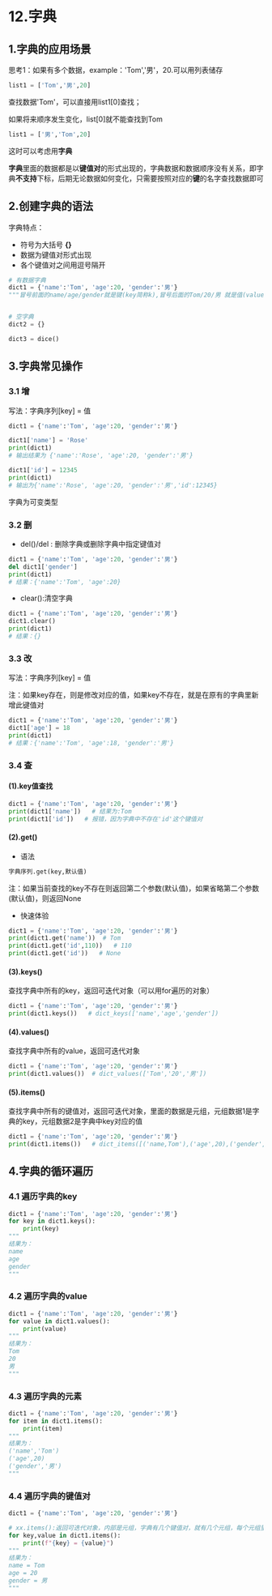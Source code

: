 # 12.字典

## 1.字典的应用场景

思考1：如果有多个数据，example：'Tom','男'，20.可以用列表储存

```python
list1 = ['Tom','男',20]
```

查找数据'Tom'，可以直接用list1[0]查找；

如果将来顺序发生变化，list[0]就不能查找到Tom

```python
list1 = ['男','Tom',20]
```

这时可以考虑用**字典**

**字典**里面的数据都是以**键值对**的形式出现的，字典数据和数据顺序没有关系，即字典**不支持**下标，后期无论数据如何变化，只需要按照对应的**键**的名字查找数据即可

## 2.创建字典的语法

字典特点：

* 符号为大括号 **{}**
* 数据为键值对形式出现
* 各个键值对之间用逗号隔开

```python
# 有数据字典
dict1 = {'name':'Tom', 'age':20, 'gender':'男'}
"""冒号前面的name/age/gender就是键(key简称k),冒号后面的Tom/20/男 就是值(value简称y)"""


# 空字典
dict2 = {}

dict3 = dice()
```

## 3.字典常见操作

### 3.1 增

写法：字典序列[key] = 值

```python
dict1 = {'name':'Tom', 'age':20, 'gender':'男'}

dict1['name'] = 'Rose'
print(dict1)
# 输出结果为 {'name':'Rose', 'age':20, 'gender':'男'}

dict1['id'] = 12345
print(dict1)
# 输出为{'name':'Rose', 'age':20, 'gender':'男','id':12345}
```

字典为可变类型

### 3.2 删

* del()/del : 删除字典或删除字典中指定键值对

```python
dict1 = {'name':'Tom', 'age':20, 'gender':'男'}
del dict1['gender']
print(dict1)
# 结果：{'name':'Tom', 'age':20}
```

* clear():清空字典

```python
dict1 = {'name':'Tom', 'age':20, 'gender':'男'}
dict1.clear()
print(dict1)
# 结果：{}
```

### 3.3 改

写法：字典序列[key] = 值

注：如果key存在，则是修改对应的值，如果key不存在，就是在原有的字典里新增此键值对

```python
dict1 = {'name':'Tom', 'age':20, 'gender':'男'}
dict1['age'] = 18
print(dict1)
# 结果：{'name':'Tom', 'age':18, 'gender':'男'}
```



### 3.4 查

#### (1).key值查找

```python
dict1 = {'name':'Tom', 'age':20, 'gender':'男'}
print(dict1['name'])   # 结果为:Tom
print(dict1['id'])   # 报错，因为字典中不存在'id'这个键值对
```

#### (2).get()

* 语法

```python
字典序列.get(key,默认值)
```

注：如果当前查找的key不存在则返回第二个参数(默认值)，如果省略第二个参数(默认值)，则返回None

* 快速体验

```python
dict1 = {'name':'Tom', 'age':20, 'gender':'男'}
print(dict1.get('name'))  # Tom
print(dict1.get('id',110))   # 110 
print(dict1.get('id'))   # None 
```

#### (3).keys()

查找字典中所有的key，返回可迭代对象（可以用for遍历的对象）

```python
dict1 = {'name':'Tom', 'age':20, 'gender':'男'}
print(dict1.keys())   # dict_keys(['name','age','gender'])
```

#### (4).values()

查找字典中所有的value，返回可迭代对象	

```python
dict1 = {'name':'Tom', 'age':20, 'gender':'男'}
print(dict1.values())  # dict_values(['Tom','20','男'])
```

#### (5).items()

查找字典中所有的键值对，返回可迭代对象，里面的数据是元组，元组数据1是字典的key，元组数据2是字典中key对应的值

```python
dict1 = {'name':'Tom', 'age':20, 'gender':'男'}
print(dict1.items())   # dict_items([('name,Tom'),('age',20),('gender','男')])

```

## 4.字典的循环遍历

### 4.1 遍历字典的key

```python
dict1 = {'name':'Tom', 'age':20, 'gender':'男'}
for key in dict1.keys():
    print(key)
"""
结果为：
name
age
gender
"""
```

### 4.2 遍历字典的value

```python
dict1 = {'name':'Tom', 'age':20, 'gender':'男'}
for value in dict1.values():
    print(value)
"""
结果为：
Tom
20
男
"""
```

### 4.3 遍历字典的元素

```python
dict1 = {'name':'Tom', 'age':20, 'gender':'男'}
for item in dict1.items():
    print(item)
"""
结果为：
('name','Tom')
('age',20)
('gender','男')
"""
```

### 4.4 遍历字典的键值对

```python
dict1 = {'name':'Tom', 'age':20, 'gender':'男'}

# xx.items():返回可迭代对象，内部是元组，字典有几个键值对，就有几个元组，每个元组里面都是一个键值对，元组数据1是key，元组数据2是value
for key,value in dict1.items():
    print(f"{key} = {value}")
"""
结果为：
name = Tom
age = 20
gender = 男
"""
```




